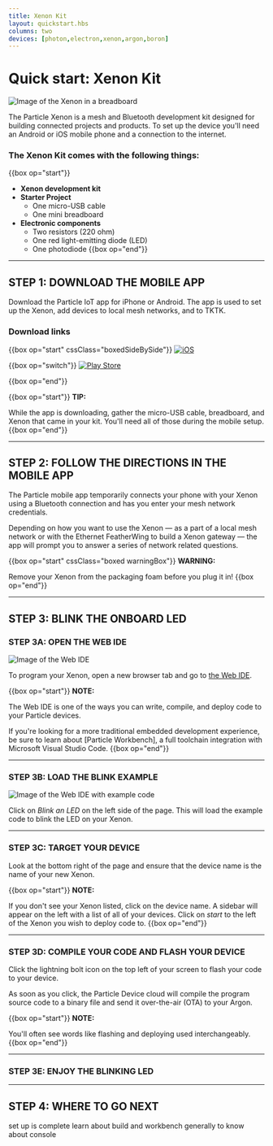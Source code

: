 ```yaml
---
title: Xenon Kit
layout: quickstart.hbs
columns: two
devices: [photon,electron,xenon,argon,boron]
---
```


# Quick start: Xenon Kit

![Image of the Xenon in a breadboard](/assets/images/xenon-breadboard-05.png)

The Particle Xenon is a mesh and Bluetooth development kit designed for building connected projects and products. To set up the device you'll need an Android or iOS mobile phone and a connection to the internet.


### The Xenon Kit comes with the following things:

{{box op="start"}}

* **Xenon development kit**
* **Starter Project**
  * One micro-USB cable
  * One mini breadboard
* **Electronic components**
  * Two resistors (220 ohm)
  * One red light-emitting diode (LED)
  * One photodiode
{{box op="end"}}

---

## STEP 1: DOWNLOAD THE MOBILE APP

Download the Particle IoT app for iPhone or Android. The app is used to set up the Xenon, add devices to local mesh networks, and to TKTK.



### Download links
{{box op="start" cssClass="boxedSideBySide"}}
[![**iOS**](/assets/images/app-store-badge.png)](https://itunes.apple.com/us/app/particle-build-photon-electron/id991459054?ls=1&mt=8)

{{box op="switch"}}
[![Play Store](/assets/images/google-play-badge.png)](https://play.google.com/store/apps/details?id=io.particle.android.app)

{{box op="end"}}

{{box op="start"}}
**TIP:**

While the app is downloading, gather the micro-USB cable, breadboard, and Xenon that came in your kit. You'll need all of those during the mobile setup.
{{box op="end"}}

---


## STEP 2: FOLLOW THE DIRECTIONS IN THE MOBILE APP


The Particle mobile app temporarily connects your phone with your Xenon using a Bluetooth connection and has you enter your mesh network credentials.

Depending on how you want to use the Xenon — as a part of a local mesh network or with the Ethernet FeatherWing to build a Xenon gateway — the app will prompt you to answer a series of network related questions.

{{box op="start" cssClass="boxed warningBox"}}
**WARNING:**

Remove your Xenon from the packaging foam before you plug it in!
{{box op="end"}}




---
## STEP 3: BLINK THE ONBOARD LED



### STEP 3A: OPEN THE WEB IDE
![Image of the Web IDE](/assets/images/webide.png)

To program your Xenon, open a new browser tab and go to [the Web IDE](https://build.particle.io).


{{box op="start"}}
**NOTE:**

The Web IDE is one of the ways you can write, compile, and deploy code to your Particle devices.

If you're looking for a more traditional embedded development experience, be sure to learn about [Particle Workbench], a full toolchain integration with Microsoft Visual Studio Code.
{{box op="end"}}

---

### STEP 3B: LOAD THE BLINK EXAMPLE

![Image of the Web IDE with example code](/assets/images/webide-with-examples.png)


Click on _Blink an LED_ on the left side of the page. This will load the example code to blink the LED on your Xenon.

---

### STEP 3C: TARGET YOUR DEVICE

Look at the bottom right of the page and ensure that the device name is the name of your new Xenon.


{{box op="start"}}
**NOTE:**

If you don't see your Xenon listed, click on the device name. A sidebar will appear on the left with a list of all of your devices. Click on _start_ to the left of the Xenon you wish to deploy code to.
{{box op="end"}}

---

### STEP 3D: COMPILE YOUR CODE AND FLASH YOUR DEVICE




Click the lightning bolt icon on the top left of your screen to flash your code to your device.

As soon as you click, the Particle Device cloud will compile the program source code to a binary file and send it over-the-air (OTA) to your Argon.

{{box op="start"}}
**NOTE:**

You'll often see words like flashing and deploying used interchangeably.
{{box op="end"}}

---

### STEP 3E: ENJOY THE BLINKING LED


---

## STEP 4: WHERE TO GO NEXT
set up is complete
learn about build and workbench
generally to know about console
